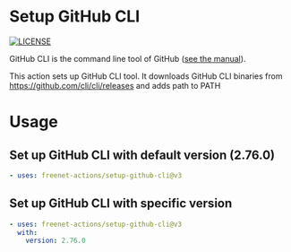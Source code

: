 # Setup GitHub CLI

[![LICENSE](https://img.shields.io/github/license/freenet-actions/setup-github-cli)](https://github.com/freenet-actions/setup-github-cli/blob/main/LICENSE)

GitHub CLI is the command line tool of GitHub ([see the manual](https://cli.github.com/manual/)).

This action sets up GitHub CLI tool. It downloads GitHub CLI binaries from https://github.com/cli/cli/releases and adds path to PATH

# Usage

## Set up GitHub CLI with default version (2.76.0)
```yaml
- uses: freenet-actions/setup-github-cli@v3
```
## Set up GitHub CLI with specific version
```yaml
- uses: freenet-actions/setup-github-cli@v3
  with:
    version: 2.76.0
```
